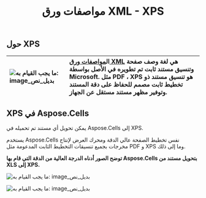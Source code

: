 ﻿---
title: مواصفات ورق XML - XPS
linktitle: XPS
type: docs
weight: 30
url: /ar/java/xml-paper-specification-xps/
---
## **حول XPS**

|![ما يجب القيام به: image_بديل_نص](xml-paper-specification-xps_1.png)| ال[مواصفات ورق XML](https://en.wikipedia.org/wiki/XML_Paper_Specification) هي لغة وصف صفحة وتنسيق مستند ثابت تم تطويره في الأصل بواسطة Microsoft. مثل PDF ، XPS هو تنسيق مستند ذو تخطيط ثابت مصمم للحفاظ على دقة المستند وتوفير مظهر مستند مستقل عن الجهاز.|
|:- |:- |
## **XPS في Aspose.Cells**
يمكن تحويل أي مستند تم تحميله في Aspose.Cells إلى XPS.

يستخدم Aspose.Cells نفس تخطيط الصفحة عالي الدقة ومحرك العرض لإنتاج مخرجات بجميع تنسيقات التخطيط الثابت المدعومة مثل PDF و XPS وما إلى ذلك.

**توضح الصور أدناه الدرجة العالية من الدقة التي قام بها Aspose.Cells بتحويل مستند من XLS إلى XPS.**

![ما يجب القيام به: image_بديل_نص](xml-paper-specification-xps_2.png)

![ما يجب القيام به: image_بديل_نص](xml-paper-specification-xps_3.png)
